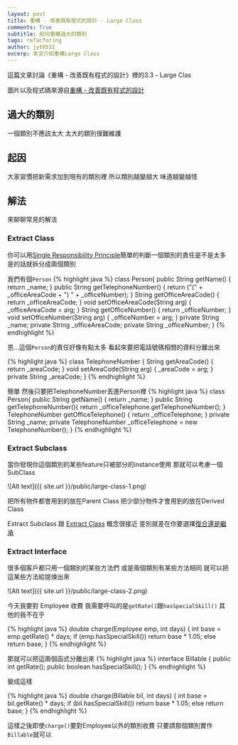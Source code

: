 ```yaml
---
layout: post
title: 重構 - 改善既有程式的設計 - Large Class
comments: True
subtitle: 如何重構過大的類別
tags: refacforing
author: jyt0532
excerp: 本文介紹重構Large Class
---
```


這篇文章討論《重構 - 改善既有程式的設計》裡的3.3 - Large Clas

圖片以及程式碼來源自[重構 - 改善既有程式的設計](https://www.tenlong.com.tw/products/9789861547534)


## 過大的類別

一個類別不應該太大 太大的類別很難維護

## 起因 

大家習慣把新需求加到現有的類別裡 所以類別越變越大 味道越變越怪

## 解法

來聊聊常見的解法

### Extract Class

你可以用[Single Responsibility Principle](/2020/03/18/srp/)簡單的判斷一個類別的責任是不是太多 是的話就拆分成兩個類別

我們有個`Person`
{% highlight java %}
class Person{
  public String getName() {
    return _name; 
  }
  public String getTelephoneNumber() {
    return ("(" + _officeAreaCode + ") " + _officeNumber);
  }
  String getOfficeAreaCode() {
    return _officeAreaCode; 
  }
  void setOfficeAreaCode(String arg) { 
    _officeAreaCode = arg;
  }
  String getOfficeNumber() {
    return _officeNumber; 
  }
  void setOfficeNumber(String arg) { 
    _officeNumber = arg;
  }
  private String _name;
  private String _officeAreaCode; 
  private String _officeNumber;
}
{% endhighlight %}

恩...這個`Person`的責任好像有點太多 看起來要把電話號碼相關的資料分離出來


{% highlight java %}
class TelephoneNumber { 
  String getAreaCode() {
    return _areaCode; 
  }
  void setAreaCode(String arg) { 
    _areaCode = arg;
  }
  private String _areaCode; 
}
{% endhighlight %}

簡單 然後只要把TelephoneNumber丟進Person裡
{% highlight java %}
class Person{
  public String getName() {
    return _name; 
  }
  public String getTelephoneNumber(){
    return _officeTelephone.getTelephoneNumber();
  }
  TelephoneNumber getOfficeTelephone() {
    return _officeTelephone; 
  }
  private String _name;
  private TelephoneNumber _officeTelephone = new TelephoneNumber();
}
{% endhighlight %}

### Extract Subclass

當你發現你這個類別的某些feature只被部分的instance使用 那就可以考慮一個SubClass

![Alt text]({{ site.url }}/public/large-class-1.png)

把所有物件都會用到的放在Parent Class 把少部分物件才會用到的放在Derived Class

Extract Subclass 跟 [Extract Class](#extract-class) 概念很接近 差別就差在你要選擇[復合還是繼承](/2018/05/05/favor-composition-over-inheritance/)

### Extract Interface

很多個客戶都只用一個類別的某些方法們 或是兩個類別有某些方法相同 就可以把這某些方法給提煉出來

![Alt text]({{ site.url }}/public/large-class-2.png)

今天我要對 Employee 收費 我需要呼叫的是`getRate()`跟`hasSpecialSkill()` 其他的我不在乎

{% highlight java %}
double charge(Employee emp, int days) { 
  int base = emp.getRate() * days;
  if (emp.hasSpecialSkill())
    return base * 1.05; 
  else return base;
}
{% endhighlight %}

那就可以把這兩個函式分離出來
{% highlight java %}
interface Billable {
  public int getRate();
  public boolean hasSpecialSkill();
}
{% endhighlight %}

變成這樣

{% highlight java %}
double charge(Billable bil, int days) { 
  int base = bil.getRate() * days; 
  if (bil.hasSpecialSkill())
    return base * 1.05; 
  else return base;
}
{% endhighlight %}

這樣之後即使`charge()`要對Employee以外的類別收費 只要請那個類別實作`Billable`就可以

